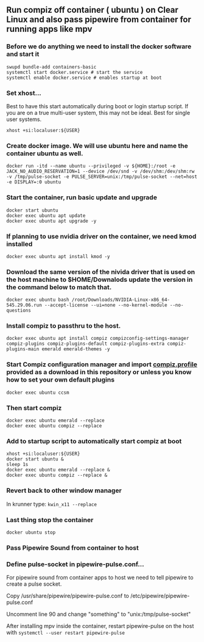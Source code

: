 ## Run compiz off container ( ubuntu ) on Clear Linux and also pass pipewire from container for running apps like mpv

### Before we do anything we need to install the docker software and start it

```
swupd bundle-add containers-basic
systemctl start docker.service # start the service
systemctl enable docker.service # enables startup at boot
```

### Set xhost...

  Best to have this start automatically during boot or login startup script.
  If you are on a true multi-user system, this may not be ideal. Best for single user systems. 

   ```xhost +si:localuser:${USER}```



### Create docker image. We will use ubuntu here and name the container ubuntu as well. 

```
docker run -itd --name ubuntu --privileged -v ${HOME}:/root -e JACK_NO_AUDIO_RESERVATION=1 --device /dev/snd -v /dev/shm:/dev/shm:rw -v /tmp/pulse-socket -e PULSE_SERVER=unix:/tmp/pulse-socket --net=host -e DISPLAY=:0 ubuntu
```

### Start the container, run basic update and upgrade
```
docker start ubuntu
docker exec ubuntu apt update
docker exec ubuntu apt upgrade -y
```

### If planning to use nvidia driver on the container, we need kmod installed
```
docker exec ubuntu apt install kmod -y
```
### Download the same version of the nivida driver that is used on the host machine to $HOME/Downalods update the version in the command below to match that. 
```
docker exec ubuntu bash /root/Downloads/NVIDIA-Linux-x86_64-545.29.06.run --accept-license --ui=none --no-kernel-module --no-questions
```
### Install compiz to passthru to the host.

```
docker exec ubuntu apt install compiz compizconfig-settings-manager compiz-plugins compiz-plugins-default compiz-plugins-extra compiz-plugins-main emerald emerald-themes -y

```
### Start Compiz configuration manager and import [compiz.profile](compiz.profile) provided as a download in this repository or unless you know how to set your own default plugins 
```
docker exec ubuntu ccsm
```

### Then start compiz
```
docker exec ubuntu emerald --replace
docker exec ubuntu compiz --replace
```
### Add to startup script to automatically start compiz at boot
```#!/bin/bash
xhost +si:localuser:${USER}
docker start ubuntu &
sleep 1s
docker exec ubuntu emerald --replace &
docker exec ubuntu compiz --replace &
```

### Revert back to other window manager
In krunner type: ```kwin_x11 --replace```

### Last thing stop the container
```docker ubuntu stop```

### Pass Pipewire Sound from container to host
### Define pulse-socket in pipewire-pulse.conf...
  
  For pipewire sound from container apps to host we need to tell pipewire to create a pulse socket.

  Copy /usr/share/pipewire/pipewire-pulse.conf to /etc/pipewire/pipewire-pulse.conf 

  Uncomment line 90 and change "something" to "unix:/tmp/pulse-socket" 

  After installing mpv inside the container, restart pipewire-pulse on the host with ```systemctl --user restart pipewire-pulse```
